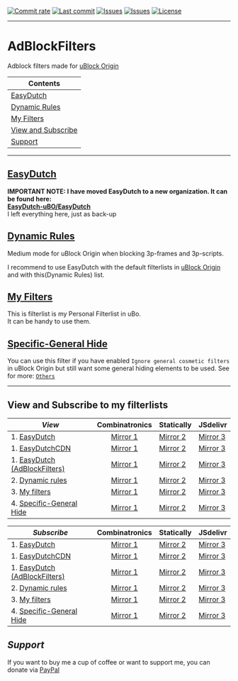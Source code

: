 [![Commit rate](https://img.shields.io/github/commit-activity/y/BPower0036/AdBlockFilters?label=Commits&color=succes)](https://github.com/BPower0036/AdBlockFilters/commits/)
[![Last commit](https://img.shields.io/github/last-commit/BPower0036/AdBlockFilters?label=Last%20commit&color=informational)](https://github.com/BPower0036/AdBlockFilters/commits/main)
[![Issues](https://img.shields.io/github/issues/BPower0036/AdBlockFilters?label=Issues&color=red)](https://github.com/BPower0036/AdBlockFilters/issues)
[![Issues](https://img.shields.io/github/issues-closed/BPower0036/AdBlockFilters?color=green&label=Issues)](https://github.com/BPower0036/AdBlockFilters/issues?q=is%3Aissue+is%3Aclosed)
[![License](https://img.shields.io/badge/License-GPLv3-blue.svg?label=License&color=lightgrey)](https://github.com/BPower0036/AdBlockFilters/blob/main/LICENSE) <br>

***
# AdBlockFilters
Adblock filters made for [uBlock Origin](https://github.com/uBlockOrigin/uAssets)

| Contents |
| --- |
| [EasyDutch](#easydutch) |
| [Dynamic Rules](#dynamic-rules) |
| [My Filters](#my-filters) |
| [View and Subscribe](#view-and-subscribe-to-my-filterlists) |
| [Support](#support) |
-----
## [EasyDutch](https://github.com/EasyDutch-uBO/EasyDutch/)
**IMPORTANT NOTE: I have moved EasyDutch to a new organization. It can be found here: <br>
[EasyDutch-uBO/EasyDutch](https://github.com/EasyDutch-uBO/EasyDutch/)** <br>
I left everything here, just as back-up

## [Dynamic Rules](https://github.com/BPower0036/AdBlockFilters/blob/main/dynamic%20rules)
Medium mode for uBlock Origin when blocking 3p-frames and 3p-scripts.

I recommend to use EasyDutch with the default filterlists in [uBlock Origin](https://github.com/uBlockOrigin/uAssets) and with this(Dynamic Rules) list.

## [My Filters](https://github.com/BPower0036/AdBlockFilters/blob/main/my%20filters)
This is filterlist is my Personal Filterlist in uBo. <br>
It can be handy to use them.

## [Specific-General Hide](https://github.com/BPower0036/AdBlockFilters/blob/main/Others/Specific-General%20Hide)
You can use this filter if you have enabled `Ignore general cosmetic filters` in uBlock Origin but still want some general hiding elements to be used.
See for more: [`Others`](https://github.com/BPower0036/AdBlockFilters/tree/main/Others)

***
## View and Subscribe to my filterlists
| _**View**_ | Combinatronics | Statically | JSdelivr |
| ---------- |  :------------: | ---------- | -------- |
| 1. [EasyDutch](https://raw.githubusercontent.com/EasyDutch-uBO/EasyDutch/gh-pages/EasyDutch.txt) | [Mirror 1](https://combinatronics.io/EasyDutch-uBO/EasyDutch/gh-pages/EasyDutch.txt) | [Mirror 2](https://cdn.statically.io/gh/EasyDutch-uBO/EasyDutch/gh-pages/EasyDutch.txt) | [Mirror 3](https://cdn.jsdelivr.net/gh/EasyDutch-uBO/EasyDutch@gh-pages/EasyDutch.txt) |
| 1. [EasyDutchCDN](https://easydutch-ubo.github.io/EasyDutchCDN/EasyDutch.txt) |[Mirror 1](https://combinatronics.io/EasyDutch-uBO/EasyDutchCDN/main/EasyDutch.txt) | [Mirror 2](https://cdn.statically.io/gh/EasyDutch-uBO/EasyDutchCDN/main/EasyDutch.txt) | [Mirror 3](https://cdn.jsdelivr.net/gh/EasyDutch-uBO/EasyDutchCDN@main/EasyDutch.txt) |
| 1. [EasyDutch (AdBlockFilters)](https://raw.githubusercontent.com/BPower0036/AdBlockFilters/main/EasyDutch.txt) | [Mirror 1](https://combinatronics.io/BPower0036/AdBlockFilters/main/EasyDutch.txt) | [Mirror 2](https://cdn.statically.io/gh/BPower0036/AdBlockFilters/main/EasyDutch.txt) | [Mirror 3](https://cdn.jsdelivr.net/gh/BPower0036/AdBlockFilters@main/EasyDutch.txt) |
| 2. [Dynamic rules](https://raw.githubusercontent.com/BPower0036/AdBlockfilters/main/dynamic%20rules) | [Mirror 1](https://combinatronics.io/BPower0036/AdBlockfilters/main/dynamic%20rules) | [Mirror 2](https://cdn.statically.io/gh/BPower0036/AdBlockfilters/main/dynamic%20rules) | [Mirror 3](https://cdn.jsdelivr.net/gh/BPower0036/AdBlockfilters@main/dynamic%20rules) |
| 3. [My filters](https://raw.githubusercontent.com/BPower0036/AdBlockfilters/main/my%20filters) | [Mirror 1](https://combinatronics.io/BPower0036/AdBlockfilters/main/my%20filters) | [Mirror 2](https://cdn.statically.io/gh/BPower0036/AdBlockfilters/main/my%20filters) | [Mirror 3](https://cdn.jsdelivr.net/gh/BPower0036/AdBlockfilters@main/my%20filters) |
| 4. [Specific-General Hide](https://raw.githubusercontent.com/BPower0036/AdBlockfilters/main/Others/Specific-General%20Hide.txt) | [Mirror 1](https://combinatronics.io/BPower0036/AdBlockFilters/main/Others/Specific-General%20Hide.txt) | [Mirror 2](https://cdn.statically.io/gh/BPower0036/AdBlockfilters/main/Others/Specific-General%20Hide.txt) | [Mirror 3](https://cdn.jsdelivr.net/gh/BPower0036/AdBlockfilters@main/Others/Specific-General%20Hide.txt) |

| _**Subscribe**_ | Combinatronics | Statically | JSdelivr |
| --------------- | :------------: | ---------- | -------- |
| 1. [EasyDutch](https://subscribe.adblockplus.org/?location=https://raw.githubusercontent.com/EasyDutch-uBO/EasyDutch/gh-pages/EasyDutch.txt&title=EasyDutch) | [Mirror 1](https://subscribe.adblockplus.org/?location=https://combinatronics.io/EasyDutch-uBO/EasyDutch/gh-pages/EasyDutch.txt&title=EasyDutch) | [Mirror 2](https://subscribe.adblockplus.org/?location=https://cdn.statically.io/gh/EasyDutch-uBO/EasyDutch/gh-pages/EasyDutch.txt&title=EasyDutch) | [Mirror 3](https://subscribe.adblockplus.org/?location=https://cdn.jsdelivr.net/gh/EasyDutch-uBO/EasyDutch@gh-pages/EasyDutch.txt&title=EasyDutch) |
| 1. [EasyDutchCDN](https://subscribe.adblockplus.org/?location=https://easydutch-ubo.github.io/EasyDutchCDN/EasyDutch.txt&title=EasyDutch) |[Mirror 1](https://subscribe.adblockplus.org/?location=https://combinatronics.io/EasyDutch-uBO/EasyDutchCDN/main/EasyDutch.txt&title=EasyDutch) | [Mirror 2](https://subscribe.adblockplus.org/?location=https://cdn.statically.io/gh/EasyDutch-uBO/EasyDutchCDN/main/EasyDutch.txt&title=EasyDutch) | [Mirror 3](https://subscribe.adblockplus.org/?location=https://cdn.jsdelivr.net/gh/EasyDutch-uBO/EasyDutchCDN@main/EasyDutch.txt&title=EasyDutch) |
| 1. [EasyDutch (AdBlockFilters)](https://subscribe.adblockplus.org/?location=https://raw.githubusercontent.com/BPower0036/AdBlockFilters/main/EasyDutch.txt&title=EasyDutch) | [Mirror 1](https://subscribe.adblockplus.org/?location=https://combinatronics.io/BPower0036/AdBlockFilters/main/EasyDutch.txt&title=EasyDutch) | [Mirror 2](https://subscribe.adblockplus.org/?location=https://cdn.statically.io/gh/BPower0036/AdBlockFilters/main/EasyDutch.txt&title=EasyDutch) | [Mirror 3](https://subscribe.adblockplus.org/?location=https://cdn.jsdelivr.net/gh/BPower0036/AdBlockFilters@main/EasyDutch.txt&title=EasyDutch) |
| 2. [Dynamic rules](https://subscribe.adblockplus.org/?location=https://raw.githubusercontent.com/BPower0036/AdBlockfilters/main/dynamic%20rules&title=Dynamic%20rules%20for%20uBlock%20Origin%27s%20medium%20mode) | [Mirror 1](https://subscribe.adblockplus.org/?location=https://combinatronics.io/BPower0036/AdBlockfilters/main/dynamic%20rules&title=Dynamic%20rules%20for%20uBlock%20Origin%27s%20medium%20mode) | [Mirror 2](https://subscribe.adblockplus.org/?location=https://cdn.statically.io/gh/BPower0036/AdBlockfilters/main/dynamic%20rules&title=Dynamic%20rules%20for%20uBlock%20Origin%27s%20medium%20mode) | [Mirror 3](https://subscribe.adblockplus.org/?location=https://cdn.jsdelivr.net/gh/BPower0036/AdBlockfilters@main/dynamic%20rules&title=Dynamic%20rules%20for%20uBlock%20Origin%27s%20medium%20mode) |
| 3. [My filters](https://subscribe.adblockplus.org/?location=https://raw.githubusercontent.com/BPower0036/AdBlockfilters/main/my%20filters&title=My%20filters%20list%20uBo) | [Mirror 1](https://subscribe.adblockplus.org/?location=https://combinatronics.io/BPower0036/AdBlockfilters/main/my%20filters&title=My%20filters%20list%20uBo) | [Mirror 2](https://subscribe.adblockplus.org/?location=https://cdn.statically.io/gh/BPower0036/AdBlockfilters/main/my%20filters&title=My%20filters%20list%20uBo) | [Mirror 3](https://subscribe.adblockplus.org/?location=https://cdn.jsdelivr.net/gh/BPower0036/AdBlockfilters@main/my%20filters&title=My%20filters%20list%20uBo) |
| 4. [Specific-General Hide](https://subscribe.adblockplus.org/?location=https://raw.githubusercontent.com/BPower0036/AdBlockfilters/main/Others/Specific-General%20Hide.txt&title=Specific-General%20Hide) | [Mirror 1](https://subscribe.adblockplus.org/?location=https://combinatronics.io/BPower0036/AdBlockFilters/main/Others/Specific-General%20Hide.txt&title=Specific-General%20Hide) | [Mirror 2](https://subscribe.adblockplus.org/?location=https://cdn.statically.io/gh/BPower0036/AdBlockfilters/main/Others/Specific-General%20Hide.txt&title=Specific-General%20Hide) | [Mirror 3](https://subscribe.adblockplus.org/?location=https://cdn.jsdelivr.net/gh/BPower0036/AdBlockfilters@main/Others/Specific-General%20Hide.txt&title=Specific-General%20Hide) |

## *Support*
If you want to buy me a cup of coffee or want to support me, you can donate via [PayPal](https://www.paypal.com/donate/?hosted_button_id=NRARDMBBMV3LC)
